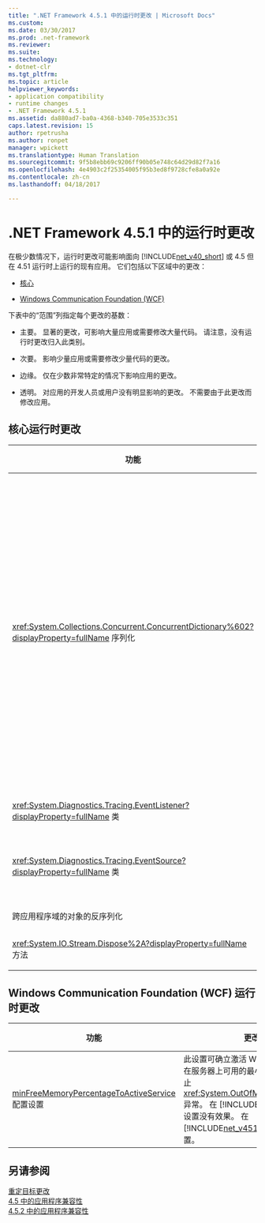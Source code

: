 ```yaml
---
title: ".NET Framework 4.5.1 中的运行时更改 | Microsoft Docs"
ms.custom: 
ms.date: 03/30/2017
ms.prod: .net-framework
ms.reviewer: 
ms.suite: 
ms.technology:
- dotnet-clr
ms.tgt_pltfrm: 
ms.topic: article
helpviewer_keywords:
- application compatibility
- runtime changes
- .NET Framework 4.5.1
ms.assetid: da880ad7-ba0a-4368-b340-705e3533c351
caps.latest.revision: 15
author: rpetrusha
ms.author: ronpet
manager: wpickett
ms.translationtype: Human Translation
ms.sourcegitcommit: 9f5b8ebb69c9206ff90b05e748c64d29d82f7a16
ms.openlocfilehash: 4e4903c2f25354005f95b3ed8f9728cfe8a0a92e
ms.contentlocale: zh-cn
ms.lasthandoff: 04/18/2017

---
```

# <a name="runtime-changes-in-the-net-framework-451"></a>.NET Framework 4.5.1 中的运行时更改
在极少数情况下，运行时更改可能影响面向 [!INCLUDE[net_v40_short](../../../includes/net-v40-short-md.md)] 或 4.5 但在 4.51 运行时上运行的现有应用。 它们包括以下区域中的更改：  
  
-   [核心](#Core)  
  
-   [Windows Communication Foundation (WCF)](#WCF)  
  
 下表中的“范围”列指定每个更改的基数：  
  
-   主要。 显著的更改，可影响大量应用或需要修改大量代码。 请注意，没有运行时更改归入此类别。  
  
-   次要。 影响少量应用或需要修改少量代码的更改。  
  
-   边缘。 仅在少数非常特定的情况下影响应用的更改。  
  
-   透明。 对应用的开发人员或用户没有明显影响的更改。 不需要由于此更改而修改应用。  
  
<a name="Core"></a>   
## <a name="core-runtime-changes"></a>核心运行时更改  
  
|功能|更改|影响|范围|  
|-------------|------------|------------|-----------|  
|<xref:System.Collections.Concurrent.ConcurrentDictionary%602?displayProperty=fullName> 序列化|在 .NET Framework 4.5 中使用 <xref:System.Runtime.Serialization.NetDataContractSerializer> 序列化的 <xref:System.Collections.Concurrent.ConcurrentDictionary%602> 对象，仅仅因为类型的内部更改而无法在 .NET Framework 4.5.1 和 4.5.2 中进行反序列化。<br /><br /> 此更改*不*适用于以下场景：<br /><br /> 一个 <xref:System.Collections.Concurrent.ConcurrentDictionary%602> 对象在 .NET Framework 4.5 中进行序列化，在 [!INCLUDE[net_v46](../../../includes/net-v46-md.md)] 中进行反序列化。 [!INCLUDE[net_v46](../../../includes/net-v46-md.md)] 中的 <xref:System.Runtime.Serialization.NetDataContractSerializer> 可以对该对象进行反序列化。<br /><br /> 一个 <xref:System.Collections.Concurrent.ConcurrentDictionary%602> 对象在 .NET Framework 的较高版本中进行序列化，在 .NET Framework 4.5 中进行反序列化。 .NET Framework 4.5 中的 <xref:System.Runtime.Serialization.NetDataContractSerializer> 可以对该对象进行反序列化。<br /><br /> 一个 <xref:System.Collections.Concurrent.ConcurrentDictionary%602> 对象在高于 .NET Framework 4.5 的任何 .NET Framework 版本之间进行版本间序列化和反序列化。 此更改*仅*适用于使用 .NET Framework 4.5 序列化的对象。|如果有必要在 .NET Framework 4.5 中对 <xref:System.Collections.Concurrent.ConcurrentDictionary%602> 对象进行序列化，在更高版本的 .NET Framework 中对该对象进行反序列化，可以使用以下两种解决办法：<br /><br /> 使用备用序列化程序，如 <xref:System.Runtime.Serialization.DataContractSerializer> 或 <xref:System.Runtime.Serialization.Formatters.Binary.BinaryFormatter>。<br /><br /> 升级到 [!INCLUDE[net_v46](../../../includes/net-v46-md.md)]，它支持对使用 .NET Framework 4.5 序列化的 <xref:System.Collections.Concurrent.ConcurrentDictionary%602> 对象进行反序列化。|次要|  
|<xref:System.Diagnostics.Tracing.EventListener?displayProperty=fullName> 类|<xref:System.Diagnostics.Tracing.EventListener> 会截断带有内嵌空字符的字符串。 空字符不受 <xref:System.Diagnostics.Tracing.EventSource> 类支持。|此更改仅影响使用 <xref:System.Diagnostics.Tracing.EventListener> 读取进程中 <xref:System.Diagnostics.Tracing.EventSource> 数据的应用以及使用空字符作为分隔符的应用。|边缘|  
|<xref:System.Diagnostics.Tracing.EventSource?displayProperty=fullName> 类|运行时现在强制执行用于指定以下内容的协定：从 <xref:System.Diagnostics.Tracing.EventSource> 派生、定义 ETW 事件方法的类必须使用事件 ID（后跟 ETW 事件方法已传递的相同自变量）调用基类 <xref:System.Diagnostics.Tracing.EventSource.WriteEvent%2A?displayProperty=fullName> 方法。|如果 <xref:System.Diagnostics.Tracing.EventListener> 读取违反此协定的事件源进程中的 <xref:System.Diagnostics.Tracing.EventSource> 数据，则将引发 <xref:System.IndexOutOfRangeException> 异常。<br /><br /> 请参阅[缓解：EventSource.WriteEvent 方法调用](../../../docs/framework/migration-guide/mitigation-eventsource-writeevent-method-calls.md)|次要|  
|跨应用程序域的对象的反序列化|在某些情况下，当应用使用两个或更多带有不同应用程序基的应用域时，尝试跨应用域在逻辑调用上下文中为对象反序列化将引发异常。|此问题在十分特定的方案中出现。 有关详细信息和缓解措施，请参阅[缓解：跨应用域的对象的反序列化](../../../docs/framework/migration-guide/mitigation-deserialization-of-objects-across-app-domains.md)。|边缘|  
|<xref:System.IO.Stream.Dispose%2A?displayProperty=fullName> 方法|在 [!INCLUDE[win8_appstore_long](../../../includes/win8-appstore-long-md.md)] 应用中，[!INCLUDE[wrt](../../../includes/wrt-md.md)] 流适配器不再从 <xref:System.IO.Stream.Dispose%2A> 方法调用 <xref:System.IO.Stream.FlushAsync%2A> 方法。|此更改应该为透明。 开发人员可以通过编写如下代码还原之前的行为：<br /><br /> `using (System.IO.Stream stream = GetWindowsRuntimeStream() As Stream)  {     // do something     await stream.FlushAsync();   }`|透明|  
  
<a name="WCF"></a>   
## <a name="windows-communication-foundation-wcf-runtime-changes"></a>Windows Communication Foundation (WCF) 运行时更改  
  
|功能|更改|影响|范围|  
|-------------|------------|------------|-----------|  
|[minFreeMemoryPercentageToActiveService](http://msdn.microsoft.com/library/ms731336.aspx) 配置设置|此设置可确立激活 WCF 服务之前必须在服务器上可用的最小内存。 它旨在阻止 <xref:System.OutOfMemoryException> 异常。 在 [!INCLUDE[net_v45](../../../includes/net-v45-md.md)] 中，此设置没有效果。 在 [!INCLUDE[net_v451](../../../includes/net-v451-md.md)] 中，观察到此设置。|如果 Web 服务器上的可用内存少于由配置设置定义的百分比，将引发异常。 某些成功启动并且在受约束的内存环境中运行的 WCF 服务现在可能失败。<br /><br /> 请参阅[缓解：minFreeMemoryPercentageToActiveService 配置设置](../../../docs/framework/migration-guide/mitigation-minfreememorypercentagetoactiveservice-configuration-setting.md)。|次要|  
  
## <a name="see-also"></a>另请参阅  
 [重定目标更改](../../../docs/framework/migration-guide/retargeting-changes-in-the-net-framework-4-5-1.md)   
 [4.5 中的应用程序兼容性](../../../docs/framework/migration-guide/application-compatibility-in-the-net-framework-4-5.md)   
 [4.5.2 中的应用程序兼容性](../../../docs/framework/migration-guide/application-compatibility-in-the-net-framework-4-5-2.md)
